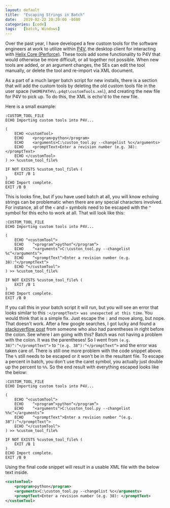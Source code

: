 ```yaml
---
layout: default
title:  "Escaping Strings in Batch"
date:   2019-02-22 20:20:00 -0600
categories: [code]
tags:   [batch, Windows]
---
```

Over the past year, I have developed a few custom tools for the software engineers at work to utilize within [P4V](https://www.perforce.com/downloads/helix-visual-client-p4v), the desktop client for interacting with [Helix Core (Perforce)](https://www.perforce.com/products/helix-core). These tools add some functionality to P4V that would otherwise be more difficult, or all together not possible. When new tools are added, or an argument changes, the SEs can edit the tool manually, or delete the tool and re-import via XML document.
<!--more-->

As a part of a much larger batch script for new installs, there is a section that will add the custom tools by deleting the old custom tools file in the user space (`%HOMEPATH%\.p4qt\customTools.xml`), and creating the new file for P4V to pick up. To do this, the XML is echo'd to the new file.

Here is a small example:

```batch
:CUSTOM_TOOL_FILE
ECHO Importing custom tools into P4V...

(
    ECHO <customTool>
    ECHO    <program>python</program>
    ECHO    <arguments>C:\custon_tool.py --changelist %c</arguments>
    ECHO    <promptText>Enter a revision number (e.g. 38): </promptText>
    ECHO </customTool>
) >> %custom_tool_file%

IF NOT EXISTS %custom_tool_file% (
    EXIT /B 1
)
ECHO Import complete.
EXIT /B 0
```

This is looks fine, but if you have used batch at all, you will know echoing strings can be problematic when there are any special characters involved. For instance, all of the `<` and `>` symbols need to be escaped with the `^` symbol for this echo to work at all. That will look like this:

```batch
:CUSTOM_TOOL_FILE
ECHO Importing custom tools into P4V...

(
    ECHO ^<customTool^>
    ECHO    ^<program^>python^</program^>
    ECHO    ^<arguments^>C:\custon_tool.py --changelist %c^</arguments^>
    ECHO    ^<promptText^>Enter a revision number (e.g. 38):^</promptText^>
    ECHO ^</customTool^>
) >> %custom_tool_file%

IF NOT EXISTS %custom_tool_file% (
    EXIT /B 1
)
ECHO Import complete.
EXIT /B 0
```

If you call this in your batch script it will run, but you will see an error that looks similar to this `:</promptText> was unexpected at this time`. You would think that is a simple fix. Just escape the `:` and move along, but nope. That doesn't work. After a few google searches, I got lucky and found a [stackoverflow post](https://stackoverflow.com/a/26686415) from someone who also had parentheses in right before the colon. See where I am going with this? Batch was not having a problem with the colon. It was the parentheses! So I went from `(e.g. 38)^:^</promptText^>` to  `^(e.g. 38^):^</promptText^>` and the error was taken care of. There is still one more problem with the code snippet above. The `%` still needs to be escaped or it won't be in the resultant file. To escape a percent in batch, you don't use the caret symbol, you actually just double up the percent to `%%`. So the end result with everything escaped looks like the below:

```batch
:CUSTOM_TOOL_FILE
ECHO Importing custom tools into P4V...

(
    ECHO ^<customTool^>
    ECHO    ^<program^>python^</program^>
    ECHO    ^<arguments^>C:\custon_tool.py --changelist %%c^</arguments^>
    ECHO    ^<promptText^>Enter a revision number ^(e.g. 38^):^</promptText^>
    ECHO ^</customTool^>
) >> %custom_tool_file%

IF NOT EXISTS %custom_tool_file% (
    EXIT /B 1
)
ECHO Import complete.
EXIT /B 0
```

Using the final code snippet will result in a usable XML file with the below text inside.
```xml
<customTool>
    <program>python</program>
    <arguments>C:\custon_tool.py --changelist %c</arguments>
    <promptText>Enter a revision number (e.g. 38): </promptText>
</customTool>
```